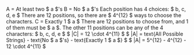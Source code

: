 A = At least two $ a $'s 
B = No $ a $'s 
Each position has 4 choices: $ b, c, d, e $ 
There are 12 positions, so there are $ 4^{12} $ ways to choose the characters. 
C = Exactly 1 $ a $ 
There are 12 positions to choose from, and 1 of them must be $ a $. 
The other 11 positions can be any of the 4 characters: $ b, c, d, e $ 
$ |C| = 12 \cdot 4^{11} $
$ |A| = text{All Possible Strings} - text{No $ a $'s} - text{Exactly 1 $ a $} $ 
$ |A| = 5^{12} - 4^{12} - 12 \cdot 4^{11} $

